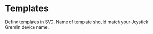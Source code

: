 # Templates

Define templates in SVG. Name of template should match your Joystick Gremlin device name.
